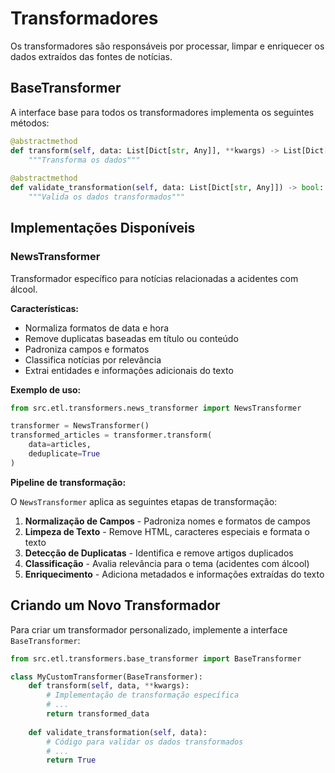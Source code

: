 # Transformadores

Os transformadores são responsáveis por processar, limpar e enriquecer os dados extraídos das fontes de notícias.

## BaseTransformer

A interface base para todos os transformadores implementa os seguintes métodos:

```python
@abstractmethod
def transform(self, data: List[Dict[str, Any]], **kwargs) -> List[Dict[str, Any]]:
    """Transforma os dados"""
    
@abstractmethod
def validate_transformation(self, data: List[Dict[str, Any]]) -> bool:
    """Valida os dados transformados"""
```

## Implementações Disponíveis

### NewsTransformer

Transformador específico para notícias relacionadas a acidentes com álcool.

**Características:**
- Normaliza formatos de data e hora
- Remove duplicatas baseadas em título ou conteúdo
- Padroniza campos e formatos
- Classifica notícias por relevância
- Extrai entidades e informações adicionais do texto

**Exemplo de uso:**
```python
from src.etl.transformers.news_transformer import NewsTransformer

transformer = NewsTransformer()
transformed_articles = transformer.transform(
    data=articles,
    deduplicate=True
)
```

**Pipeline de transformação:**

O `NewsTransformer` aplica as seguintes etapas de transformação:

1. **Normalização de Campos** - Padroniza nomes e formatos de campos
2. **Limpeza de Texto** - Remove HTML, caracteres especiais e formata o texto
3. **Detecção de Duplicatas** - Identifica e remove artigos duplicados
4. **Classificação** - Avalia relevância para o tema (acidentes com álcool)
5. **Enriquecimento** - Adiciona metadados e informações extraídas do texto

## Criando um Novo Transformador

Para criar um transformador personalizado, implemente a interface `BaseTransformer`:

```python
from src.etl.transformers.base_transformer import BaseTransformer

class MyCustomTransformer(BaseTransformer):
    def transform(self, data, **kwargs):
        # Implementação de transformação específica
        # ...
        return transformed_data
        
    def validate_transformation(self, data):
        # Código para validar os dados transformados
        # ...
        return True
``` 
